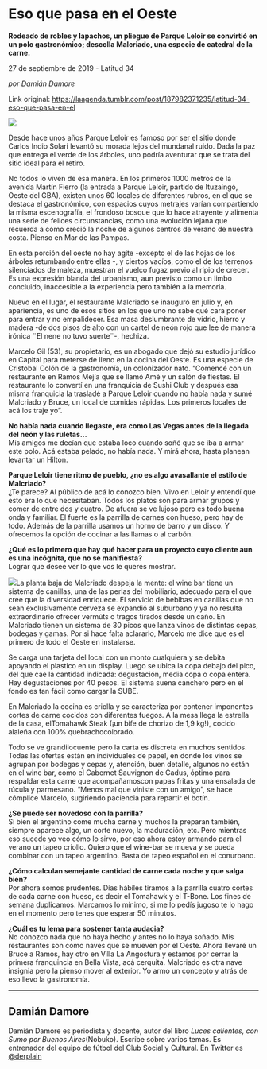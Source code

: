 # Eso que pasa en el Oeste

**Rodeado de robles y lapachos, un pliegue de Parque Leloir se convirtió en un polo gastronómico; descolla Malcriado, una especie de catedral de la carne.**

27 de septiembre de 2019 - Latitud 34

_por Damián Damore_

Link original: https://laagenda.tumblr.com/post/187982371235/latitud-34-eso-que-pasa-en-el

![](https://64.media.tumblr.com/ff9c808c283756ad3578a6e9ea0d2f2e/be8f96e2b799825b-ee/s500x750/87620a87a0959a10774a98175e417bdd7e449652.jpg)


Desde hace unos años Parque Leloir es famoso por ser el sitio donde Carlos Indio Solari levantó su morada lejos del mundanal ruido. Dada la paz que entrega el verde de los árboles, uno podría aventurar que se trata del sitio ideal para el retiro. 

No todos lo viven de esa manera. En los primeros 1000 metros de la avenida Martín Fierro (la entrada a Parque Leloir, partido de Ituzaingó, Oeste del GBA), existen unos 60 locales de diferentes rubros, en el que se destaca el gastronómico, con espacios cuyos metrajes varían compartiendo la misma escenografía, el frondoso bosque que lo hace atrayente y alimenta una serie de felices circunstancias, como una evolución lejana que recuerda a cómo creció la noche de algunos centros de verano de nuestra costa. Pienso en Mar de las Pampas. 

En esta porción del oeste no hay agite -excepto el de las hojas de los árboles retumbando entre ellas -, y ciertos vacíos, como el de los terrenos silenciados de maleza, muestran el vuelco fugaz previo al ripio de crecer. Es una expresión blanda del urbanismo, aun previsto como un limbo concluido, inaccesible a la experiencia pero también a la memoria.

Nuevo en el lugar, el restaurante Malcriado se inauguró en julio y, en apariencia, es uno de esos sitios en los que uno no sabe qué cara poner para entrar y no empalidecer. Esa masa deslumbrante de vidrio, hierro y madera -de dos pisos de alto con un cartel de neón rojo que lee de manera irónica ¨El nene no tuvo suerte¨-, hechiza. 

Marcelo Gil (53), su propietario, es un abogado que dejó su estudio jurídico en Capital para meterse de lleno en la cocina del Oeste. Es una especie de Cristobal Colón de la gastronomía, un colonizador nato.  “Comencé con un restaurante en Ramos Mejía que se llamó Amé y un salón de fiestas. El restaurante lo convertí en una franquicia de Sushi Club y después esa misma franquicia la trasladé a Parque Leloir cuando no había nada y sumé Malcriado y Bruce, un local de comidas rápidas. Los primeros locales de acá los traje yo”.

**No había nada cuando llegaste, era como Las Vegas antes de la llegada del neón y las ruletas…**   
Mis amigos me decían que estaba loco cuando soñé que se iba a armar este polo. Acá estaba pelado, no había nada. Y mirá ahora, hasta planean levantar un Hilton.

**Parque Leloir tiene ritmo de pueblo, ¿no es algo avasallante el estilo de Malcriado?**  
¿Te parece? Al público de acá lo conozco bien. Vivo en Leloir y entendí que esto era lo que necesitaban. Todos los platos son para armar grupos y comer de entre dos y cuatro. De afuera se ve lujoso pero es todo buena onda y familiar. El fuerte es la parrilla de carnes con hueso, pero hay de todo. Además de la parrilla usamos un horno de barro y un disco. Y ofrecemos la opción de cocinar a las llamas o al carbón. 

**¿Qué es lo primero que hay qué hacer para un proyecto cuyo cliente aun es una incógnita, que no se manifiesta?**  
Lograr que desee ver lo que vos le querés mostrar.

![](https://64.media.tumblr.com/b360bb67768c6628c6af7b89661bc95f/be8f96e2b799825b-65/s500x750/95ae2ec9840959b39499122562ba9db760bd907b.jpg)La planta baja de Malcriado despeja la mente: el wine bar tiene un sistema de canillas, una de las perlas del mobiliario, adecuado para el que cree que la diversidad enriquece. El servicio de bebibas en canillas que no sean exclusivamente cerveza se expandió al suburbano y ya no resulta extraordinario ofrecer vermúts o tragos tirados desde un caño. En Malcriado tienen un sistema de 30 picos que lanza vinos de distintas cepas, bodegas y gamas. Por si hace falta aclararlo, Marcelo me dice que es el primero de todo el Oeste en instalarse. 

Se carga una tarjeta del local con un monto cualquiera y se debita apoyando el plastico en un display. Luego se ubica la copa debajo del pico, del que cae la cantidad indicada: degustación, media copa o copa entera. Hay degustaciones por 40 pesos. El sistema suena canchero pero en el fondo es tan fácil como cargar la SUBE. 

En Malcriado la cocina es criolla y se caracteriza por contener imponentes cortes de carne cocidos con diferentes fuegos. A la mesa llega la estrella de la casa, elTomahawk Steak (¡un bife de chorizo de 1,9 kg!), cocido alaleña con 100% quebrachocolorado. 

Todo se ve grandilocuente pero la carta es discreta en muchos sentidos. Todas las ofertas están en individuales de papel, en donde los vinos se agrupan por bodegas y cepas y, atención, buen detalle, algunos no están en el wine bar, como el Cabernet Sauvignon de Cadus, óptimo para respaldar esta carne que acompañamoscon papas fritas y una ensalada de rúcula y parmesano. “Menos mal que viniste con un amigo”, se hace cómplice Marcelo, sugiriendo paciencia para repartir el botín.

**¿Se puede ser novedoso con la parrilla?**  
Si bien el argentino come mucha carne y muchos la preparan también, siempre aparece algo, un corte nuevo, la maduración, etc. Pero mientras eso sucede yo veo cómo lo sirvo, por eso ahora estoy armando para el verano un tapeo criollo. Quiero que el wine-bar se mueva y se pueda combinar con un tapeo argentino. Basta de tapeo español en el conurbano. 

**¿Cómo calculan semejante cantidad de carne cada noche y que salga bien?**  
Por ahora somos prudentes. Días hábiles tiramos a la parrilla cuatro cortes de cada carne con hueso, es decir el Tomahawk y el T-Bone. Los fines de semana duplicamos. Marcamos lo mínimo, si me lo pedís jugoso te lo hago en el momento pero tenes que esperar 50 minutos.

**¿Cuál es tu lema para sostener tanta audacia?**   
No conozco nada que no haya hecho y antes no lo haya soñado. Mis restaurantes son como naves que se mueven por el Oeste. Ahora llevaré un Bruce a Ramos, hay otro en Villa La Angostura y estamos por cerrar la primera franquincia en Bella Vista, acá cerquita. Malcriado es otra nave insignia pero la pienso mover al exterior. Yo armo un concepto y atrás de eso llevo la gastronomía.



---

 Damián Damore
--------------

 Damián Damore es periodista y docente, autor del libro *Luces calientes, con Sumo por Buenos Aires*(Nobuko). Escribe sobre varios temas. Es entrenador del equipo de fútbol del Club Social y Cultural. En Twitter es [@derplain](https://twitter.com/derplain)

